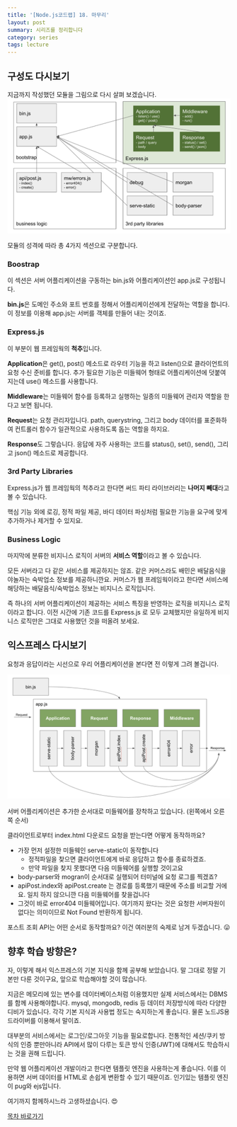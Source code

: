 ```yaml
---
title: '[Node.js코드랩] 18. 마무리'
layout: post
summary: 시리즈를 정리합니다 
category: series
tags: lecture
---
```


## 구성도 다시보기 

지금까지 작성했던 모듈을 그림으로 다시 살펴 보겠습니다.
![](/assets/imgs/2018/12/17/struct_1.png)

모듈의 성격에 따라 총 4가지 섹션으로 구분합니다.

### Boostrap

이 섹션은 서버 어플리케이션을 구동하는 bin.js와 어플리케이션인 app.js로 구성됩니다.

**bin.js**은 도메인 주소와 포트 번호를 정해서 어플리케이션에게 전달하는 역할을 합니다.
이 정보를 이용해 app.js는 서버를 객체를 만들어 내는 것이죠. 

### Express.js

이 부분이 웹 프레임웍의 **척추**입니다. 

**Application**은 get(), post() 메소드로 라우터 기능을 하고 listen()으로 클라이언트의 요청 수신 준비를 합니다.
추가 필요한 기능은 미들웨어 형태로 어플리케이션에 덧붙여 지는데 use() 메소드를 사용합니다.

**Middleware**는 미들웨어 함수를 등록하고 실행하는 일종의 미들웨어 관리자 역할을 한다고 보면 됩니다.

**Request**는 요청 관리자입니다. path, querystring, 그리고 body 데이터를 표준화하여 컨트롤러 함수가 일관적으로 사용하도록 돕는 역할을 하지요.

**Response**도 그렇습니다. 응답에 자주 사용하는 코드를 status(), set(), send(), 그리고 json() 메소드로 제공합니다.

### 3rd Party Libraries

Express.js가 웹 프레임웍의 척추라고 한다면 써드 파티 라이브러리는 **나머지 빼대**라고 볼 수 있습니다.

핵심 기능 외에 로깅, 정적 파일 제공, 바디 데이터 파싱처럼 필요한 기능을 요구에 맞게 추가하거나 제거할 수 있지요. 

### Business Logic 

마지막에 분류한 비지니스 로직이 서버의 **서비스 역할**이라고 볼 수 있습니다.

모든 서버라고 다 같은 서비스를 제공하지는 않죠. 같은 커머스라도 배민은 배달음식을 야놀자는 숙박업소 정보를 제공하니깐요.
커머스가 웹 프레임웍이라고 한다면 서비스에 해당하는 배달음식/숙박업소 정보는 비지니스 로직입니다.

즉 하나의 서버 어플리케이션이 제공하는 서비스 특징을 반영하는 로직을 비지니스 로직이라고 합니다.
이전 시간에 기존 코드를 Express.js 로 모두 교체했지만 유일하게 비지니스 로직만은 그대로 사용했던 것을 떠올려 보세요.

## 익스프레스 다시보기 

요청과 응답이라는 시선으로 우리 어플리케이션을 본다면 전 이렇게 그려 볼겁니다.

![](/assets/imgs/2018/12/17/struct_2.png)

서버 어플리케이션은 추가한 순서대로 미들웨어를 장착하고 있습니다. (왼쪽에서 오른쪽 순서)

클라이언트로부터 index.html 다운로드 요청을 받는다면 어떻게 동작하까요? 
- 가장 먼저 설정한 미들웨인 serve-static이 동작합니다
  - 정적파일을 찾으면 클라이언트에게 바로 응답하고 함수를 종료하겠죠. 
  - 만약 파일을 찾지 못했다면 다음 미들웨어를 실행할 것이고요
- body-parser와 mogran이 순서대로 실행되어 터미널에 요청 로그를 찍겠죠? 
- apiPost.index와 apiPost.create 는 경로를 등록했기 때문에 주소를 비교할 거에요. 일치 하지 않으니깐 다음 미들웨어를 찾을겁니다
- 그것이 바로 error404 미들웨어입니다. 여기까지 왔다는 것은 요청한 서버자원이 없다는 의미이므로 Not Found 반환하게 됩니다. 

포스트 조회 API는 어떤 순서로 동작할까요? 이건 여러분의 숙제로 남겨 두겠습니다. 😛

## 향후 학습 방향은? 

자, 이렇게 해서 익스프레스의 기본 지식을 함께 공부해 보았습니다. 
말 그대로 정말 기본만 다룬 것이구요, 앞으로 학습해야할 것이 많습니다.

지금은 메모리에 있는 변수를 데이터베이스처럼 이용했지만 실제 서비스에서는 DBMS를 함께 사용해야합니다.
mysql, mongodb, redis 등 데이터 저장방식에 따라 다양한 디비가 있습니다. 
각각 기본 지식과 사용법 정도는 숙지하는게 좋습니다. 물론 노드JS용 드라이버를 이용해서 말이죠. 

대부분의 서비스에서는 로그인/로그아웃 기능을 필요로합니다. 
전통적인 세션/쿠키 방식의 인증 뿐만아니라 API에서 많이 다루는 토큰 방식 인증(JWT)에 대해서도 
학습하시는 것을 권해 드립니다.

만약 웹 어플리케이션 개발이라고 한다면 템플릿 엔진을 사용하는게 좋습니다. 
이를 이용하면 서버 데이터를 HTML로 손쉽게 변환할 수 있기 때문이죠. 
인기있는 템플릿 엔진이 pug와 ejs입니다. 

여기까지 함께하시느라 고생하셨습니다. 😍

[목차 바로가기](/series/2018/12/01/node-web-0_index.html)
